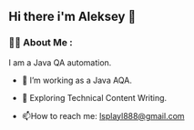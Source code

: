 ## Hi there i'm Aleksey 👋

### :man_technologist: About Me :
I am a Java QA automation.
- :telescope: I’m working as a Java AQA.

- :seedling: Exploring Technical Content Writing.

- :mailbox:How to reach me: lsplayl888@gmail.com




<!--
**Lsplay2/Lsplay2** is a ✨ _special_ ✨ repository because its `README.md` (this file) appears on your GitHub profile.

Here are some ideas to get you started:

- 🔭 I’m currently working on ...
- 🌱 I’m currently learning ...
- 👯 I’m looking to collaborate on ...
- 🤔 I’m looking for help with ...
- 💬 Ask me about ...
- 📫 How to reach me: ...
- 😄 Pronouns: ...
- ⚡ Fun fact: ...
-->
